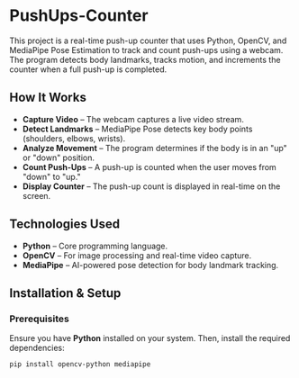 # PushUps-Counter
 This project is a real-time push-up counter that uses Python, OpenCV, and MediaPipe Pose Estimation to track and count push-ups using a webcam. The program detects body landmarks, tracks motion, and increments the counter when a full push-up is completed.

## How It Works  
- **Capture Video** – The webcam captures a live video stream.  
- **Detect Landmarks** – MediaPipe Pose detects key body points (shoulders, elbows, wrists).  
- **Analyze Movement** – The program determines if the body is in an "up" or "down" position.  
- **Count Push-Ups** – A push-up is counted when the user moves from "down" to "up."  
- **Display Counter** – The push-up count is displayed in real-time on the screen.  

## Technologies Used  
- **Python** – Core programming language.  
- **OpenCV** – For image processing and real-time video capture.  
- **MediaPipe** – AI-powered pose detection for body landmark tracking.  

## Installation & Setup  
### Prerequisites  
Ensure you have **Python** installed on your system. Then, install the required dependencies:  
```bash
pip install opencv-python mediapipe
